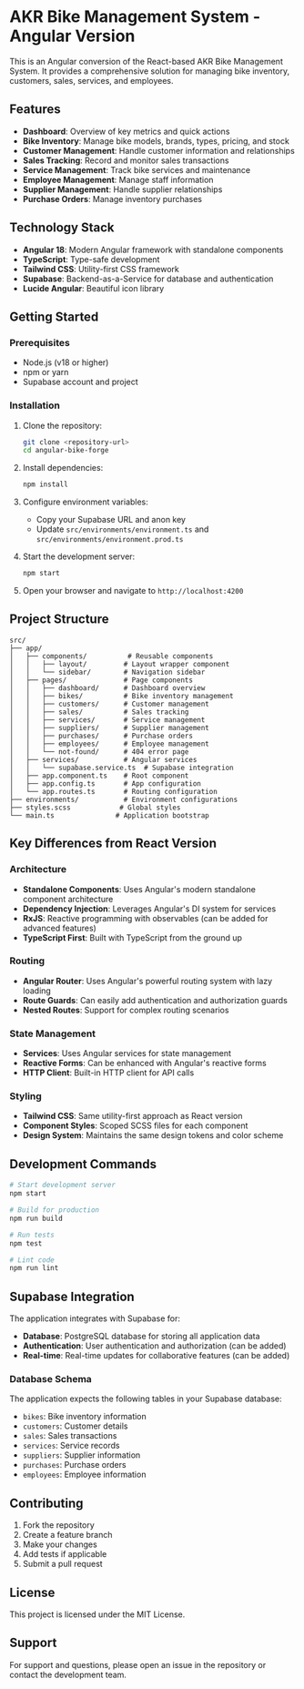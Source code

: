 # AKR Bike Management System - Angular Version

This is an Angular conversion of the React-based AKR Bike Management System. It provides a comprehensive solution for managing bike inventory, customers, sales, services, and employees.

## Features

- **Dashboard**: Overview of key metrics and quick actions
- **Bike Inventory**: Manage bike models, brands, types, pricing, and stock
- **Customer Management**: Handle customer information and relationships
- **Sales Tracking**: Record and monitor sales transactions
- **Service Management**: Track bike services and maintenance
- **Employee Management**: Manage staff information
- **Supplier Management**: Handle supplier relationships
- **Purchase Orders**: Manage inventory purchases

## Technology Stack

- **Angular 18**: Modern Angular framework with standalone components
- **TypeScript**: Type-safe development
- **Tailwind CSS**: Utility-first CSS framework
- **Supabase**: Backend-as-a-Service for database and authentication
- **Lucide Angular**: Beautiful icon library

## Getting Started

### Prerequisites

- Node.js (v18 or higher)
- npm or yarn
- Supabase account and project

### Installation

1. Clone the repository:
   ```bash
   git clone <repository-url>
   cd angular-bike-forge
   ```

2. Install dependencies:
   ```bash
   npm install
   ```

3. Configure environment variables:
   - Copy your Supabase URL and anon key
   - Update `src/environments/environment.ts` and `src/environments/environment.prod.ts`

4. Start the development server:
   ```bash
   npm start
   ```

5. Open your browser and navigate to `http://localhost:4200`

## Project Structure

```
src/
├── app/
│   ├── components/          # Reusable components
│   │   ├── layout/         # Layout wrapper component
│   │   └── sidebar/        # Navigation sidebar
│   ├── pages/              # Page components
│   │   ├── dashboard/      # Dashboard overview
│   │   ├── bikes/          # Bike inventory management
│   │   ├── customers/      # Customer management
│   │   ├── sales/          # Sales tracking
│   │   ├── services/       # Service management
│   │   ├── suppliers/      # Supplier management
│   │   ├── purchases/      # Purchase orders
│   │   ├── employees/      # Employee management
│   │   └── not-found/      # 404 error page
│   ├── services/           # Angular services
│   │   └── supabase.service.ts  # Supabase integration
│   ├── app.component.ts    # Root component
│   ├── app.config.ts       # App configuration
│   └── app.routes.ts       # Routing configuration
├── environments/           # Environment configurations
├── styles.scss            # Global styles
└── main.ts               # Application bootstrap
```

## Key Differences from React Version

### Architecture
- **Standalone Components**: Uses Angular's modern standalone component architecture
- **Dependency Injection**: Leverages Angular's DI system for services
- **RxJS**: Reactive programming with observables (can be added for advanced features)
- **TypeScript First**: Built with TypeScript from the ground up

### Routing
- **Angular Router**: Uses Angular's powerful routing system with lazy loading
- **Route Guards**: Can easily add authentication and authorization guards
- **Nested Routes**: Support for complex routing scenarios

### State Management
- **Services**: Uses Angular services for state management
- **Reactive Forms**: Can be enhanced with Angular's reactive forms
- **HTTP Client**: Built-in HTTP client for API calls

### Styling
- **Tailwind CSS**: Same utility-first approach as React version
- **Component Styles**: Scoped SCSS files for each component
- **Design System**: Maintains the same design tokens and color scheme

## Development Commands

```bash
# Start development server
npm start

# Build for production
npm run build

# Run tests
npm test

# Lint code
npm run lint
```

## Supabase Integration

The application integrates with Supabase for:
- **Database**: PostgreSQL database for storing all application data
- **Authentication**: User authentication and authorization (can be added)
- **Real-time**: Real-time updates for collaborative features (can be added)

### Database Schema

The application expects the following tables in your Supabase database:
- `bikes`: Bike inventory information
- `customers`: Customer details
- `sales`: Sales transactions
- `services`: Service records
- `suppliers`: Supplier information
- `purchases`: Purchase orders
- `employees`: Employee information

## Contributing

1. Fork the repository
2. Create a feature branch
3. Make your changes
4. Add tests if applicable
5. Submit a pull request

## License

This project is licensed under the MIT License.

## Support

For support and questions, please open an issue in the repository or contact the development team.
